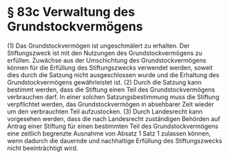 # § 83c Verwaltung des Grundstockvermögens
(1) Das Grundstockvermögen ist ungeschmälert zu erhalten. Der Stiftungszweck ist mit den Nutzungen des Grundstockvermögens zu erfüllen. Zuwächse aus der Umschichtung des Grundstockvermögens können für die Erfüllung des Stiftungszwecks verwendet werden, soweit dies durch die Satzung nicht ausgeschlossen wurde und die Erhaltung des Grundstockvermögens gewährleistet ist.
(2) Durch die Satzung kann bestimmt werden, dass die Stiftung einen Teil des Grundstockvermögens verbrauchen darf. In einer solchen Satzungsbestimmung muss die Stiftung verpflichtet werden, das Grundstockvermögen in absehbarer Zeit wieder um den verbrauchten Teil aufzustocken.
(3) Durch Landesrecht kann vorgesehen werden, dass die nach Landesrecht zuständigen Behörden auf Antrag einer Stiftung für einen bestimmten Teil des Grundstockvermögens eine zeitlich begrenzte Ausnahme von Absatz 1 Satz 1 zulassen können, wenn dadurch die dauernde und nachhaltige Erfüllung des Stiftungszwecks nicht beeinträchtigt wird.